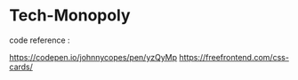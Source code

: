 # Tech-Monopoly

code reference : 

https://codepen.io/johnnycopes/pen/yzQyMp
https://freefrontend.com/css-cards/